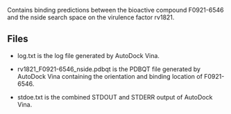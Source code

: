 Contains binding predictions between the bioactive compound F0921-6546 and the nside search space on the virulence factor rv1821.

## Files

- log.txt is the log file generated by AutoDock Vina.

- rv1821_F0921-6546_nside.pdbqt is the PDBQT file generated by AutoDock Vina containing the orientation and binding location of F0921-6546.

- stdoe.txt is the combined STDOUT and STDERR output of AutoDock Vina.

